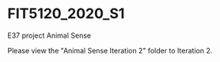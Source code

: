 # FIT5120_2020_S1

E37 project Animal Sense

Please view the "Animal Sense Iteration 2" folder to Iteration 2.